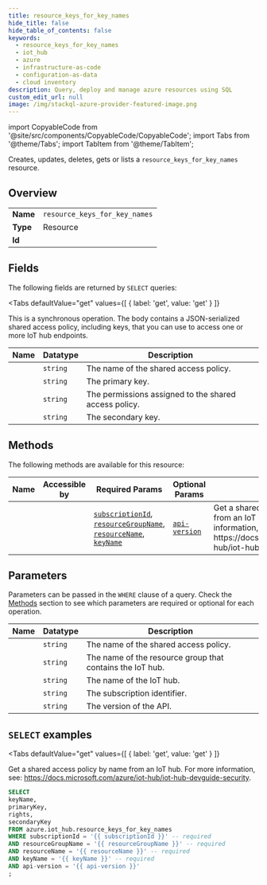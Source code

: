 ```yaml
--- 
title: resource_keys_for_key_names
hide_title: false
hide_table_of_contents: false
keywords:
  - resource_keys_for_key_names
  - iot_hub
  - azure
  - infrastructure-as-code
  - configuration-as-data
  - cloud inventory
description: Query, deploy and manage azure resources using SQL
custom_edit_url: null
image: /img/stackql-azure-provider-featured-image.png
---
```


import CopyableCode from '@site/src/components/CopyableCode/CopyableCode';
import Tabs from '@theme/Tabs';
import TabItem from '@theme/TabItem';

Creates, updates, deletes, gets or lists a <code>resource_keys_for_key_names</code> resource.

## Overview
<table><tbody>
<tr><td><b>Name</b></td><td><code>resource_keys_for_key_names</code></td></tr>
<tr><td><b>Type</b></td><td>Resource</td></tr>
<tr><td><b>Id</b></td><td><CopyableCode code="azure.iot_hub.resource_keys_for_key_names" /></td></tr>
</tbody></table>

## Fields

The following fields are returned by `SELECT` queries:

<Tabs
    defaultValue="get"
    values={[
        { label: 'get', value: 'get' }
    ]}
>
<TabItem value="get">

This is a synchronous operation. The body contains a JSON-serialized shared access policy, including keys, that you can use to access one or more IoT hub endpoints.

<table>
<thead>
    <tr>
    <th>Name</th>
    <th>Datatype</th>
    <th>Description</th>
    </tr>
</thead>
<tbody>
<tr>
    <td><CopyableCode code="keyName" /></td>
    <td><code>string</code></td>
    <td>The name of the shared access policy.</td>
</tr>
<tr>
    <td><CopyableCode code="primaryKey" /></td>
    <td><code>string</code></td>
    <td>The primary key.</td>
</tr>
<tr>
    <td><CopyableCode code="rights" /></td>
    <td><code>string</code></td>
    <td>The permissions assigned to the shared access policy.</td>
</tr>
<tr>
    <td><CopyableCode code="secondaryKey" /></td>
    <td><code>string</code></td>
    <td>The secondary key.</td>
</tr>
</tbody>
</table>
</TabItem>
</Tabs>

## Methods

The following methods are available for this resource:

<table>
<thead>
    <tr>
    <th>Name</th>
    <th>Accessible by</th>
    <th>Required Params</th>
    <th>Optional Params</th>
    <th>Description</th>
    </tr>
</thead>
<tbody>
<tr>
    <td><a href="#get"><CopyableCode code="get" /></a></td>
    <td><CopyableCode code="select" /></td>
    <td><a href="#parameter-subscriptionId"><code>subscriptionId</code></a>, <a href="#parameter-resourceGroupName"><code>resourceGroupName</code></a>, <a href="#parameter-resourceName"><code>resourceName</code></a>, <a href="#parameter-keyName"><code>keyName</code></a></td>
    <td><a href="#parameter-api-version"><code>api-version</code></a></td>
    <td>Get a shared access policy by name from an IoT hub. For more information, see: https://docs.microsoft.com/azure/iot-hub/iot-hub-devguide-security.</td>
</tr>
</tbody>
</table>

## Parameters

Parameters can be passed in the `WHERE` clause of a query. Check the [Methods](#methods) section to see which parameters are required or optional for each operation.

<table>
<thead>
    <tr>
    <th>Name</th>
    <th>Datatype</th>
    <th>Description</th>
    </tr>
</thead>
<tbody>
<tr id="parameter-keyName">
    <td><CopyableCode code="keyName" /></td>
    <td><code>string</code></td>
    <td>The name of the shared access policy.</td>
</tr>
<tr id="parameter-resourceGroupName">
    <td><CopyableCode code="resourceGroupName" /></td>
    <td><code>string</code></td>
    <td>The name of the resource group that contains the IoT hub.</td>
</tr>
<tr id="parameter-resourceName">
    <td><CopyableCode code="resourceName" /></td>
    <td><code>string</code></td>
    <td>The name of the IoT hub.</td>
</tr>
<tr id="parameter-subscriptionId">
    <td><CopyableCode code="subscriptionId" /></td>
    <td><code>string</code></td>
    <td>The subscription identifier.</td>
</tr>
<tr id="parameter-api-version">
    <td><CopyableCode code="api-version" /></td>
    <td><code>string</code></td>
    <td>The version of the API.</td>
</tr>
</tbody>
</table>

## `SELECT` examples

<Tabs
    defaultValue="get"
    values={[
        { label: 'get', value: 'get' }
    ]}
>
<TabItem value="get">

Get a shared access policy by name from an IoT hub. For more information, see: https://docs.microsoft.com/azure/iot-hub/iot-hub-devguide-security.

```sql
SELECT
keyName,
primaryKey,
rights,
secondaryKey
FROM azure.iot_hub.resource_keys_for_key_names
WHERE subscriptionId = '{{ subscriptionId }}' -- required
AND resourceGroupName = '{{ resourceGroupName }}' -- required
AND resourceName = '{{ resourceName }}' -- required
AND keyName = '{{ keyName }}' -- required
AND api-version = '{{ api-version }}'
;
```
</TabItem>
</Tabs>
